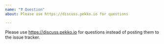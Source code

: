 ```yaml
---
name: "❓ Question"
about: Please use https://discuss.pekko.io for questions

---
```


Please use https://discuss.pekko.io for questions instead of posting them to the issue tracker.
